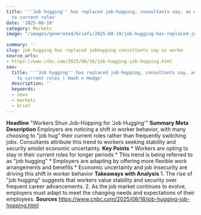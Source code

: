 ```yaml
---
title: '''Job hugging'' has replaced job-hopping, consultants say, as workers cling
  to current roles'
date: '2025-08-18'
category: Markets
image: "/images/generated/briefs/2025-08-18/job-hugging-has-replaced-jobhopping-consultants-say-as-worke.svg"

summary: ''
slug: job hugging has replaced jobhopping consultants say as worke
source_urls:
- https://www.cnbc.com/2025/08/18/job-hugging-job-hopping.html
seo:
  title: '''Job hugging'' has replaced job-hopping, consultants say, as workers cling
    to current roles | Hash n Hedge'
  description: ''
  keywords:
  - news
  - markets
  - brief
---
```


**Headline** "Workers Shun Job-Hopping for 'Job Hugging'"  **Summary Meta Description** Employers are noticing a shift in worker behavior, with many choosing to "job hug" their current roles rather than frequently switching jobs. Consultants attribute this trend to workers seeking stability and security amidst economic uncertainty.  **Key Points**  * Workers are opting to stay in their current roles for longer periods * This trend is being referred to as "job hugging" * Employers are adapting by offering more flexible work arrangements and benefits * Economic uncertainty and job insecurity are driving this shift in worker behavior  **Takeaways with Analysis**  1. The rise of "job hugging" suggests that workers value stability and security over frequent career advancements. 2. As the job market continues to evolve, employers must adapt to meet the changing needs and expectations of their employees.  **Sources** https://www.cnbc.com/2025/08/18/job-hugging-job-hopping.html 
